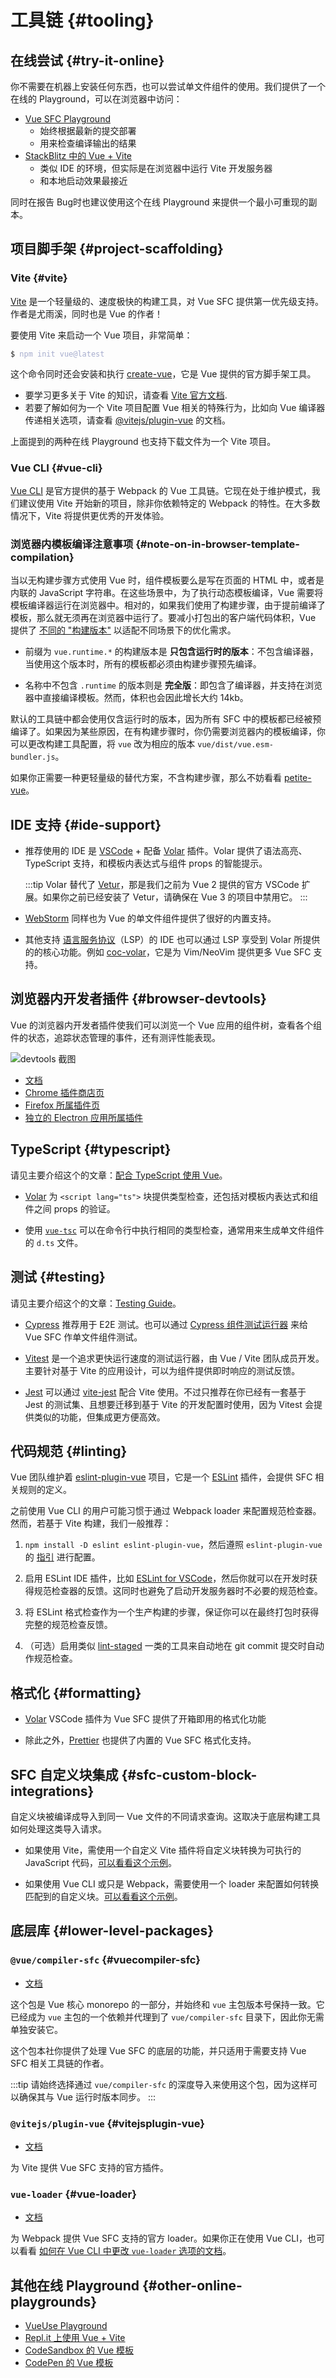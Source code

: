 # 工具链 {#tooling}

## 在线尝试 {#try-it-online}

你不需要在机器上安装任何东西，也可以尝试单文件组件的使用。我们提供了一个在线的 Playground，可以在浏览器中访问：

- [Vue SFC Playground](https://sfc.vuejs.org)
  - 始终根据最新的提交部署
  - 用来检查编译输出的结果
- [StackBlitz 中的 Vue + Vite](https://vite.new/vue)
  - 类似 IDE 的环境，但实际是在浏览器中运行 Vite 开发服务器
  - 和本地启动效果最接近

同时在报告 Bug时也建议使用这个在线 Playground 来提供一个最小可重现的副本。

## 项目脚手架 {#project-scaffolding}

### Vite {#vite}

[Vite](https://vitejs.dev/) 是一个轻量级的、速度极快的构建工具，对 Vue SFC 提供第一优先级支持。作者是尤雨溪，同时也是 Vue 的作者！

要使用 Vite 来启动一个 Vue 项目，非常简单：

<div class="language-sh"><pre><code><span class="line"><span style="color:var(--vt-c-green);">$</span> <span style="color:#A6ACCD;">npm init vue@latest</span></span></code></pre></div>

这个命令同时还会安装和执行 [create-vue](https://github.com/vuejs/create-vue)，它是 Vue 提供的官方脚手架工具。

- 要学习更多关于 Vite 的知识，请查看 [Vite 官方文档](https://cn.vitejs.dev).
- 若要了解如何为一个 Vite 项目配置 Vue 相关的特殊行为，比如向 Vue 编译器传递相关选项，请查看 [@vitejs/plugin-vue](https://github.com/vitejs/vite/tree/main/packages/plugin-vue#readme) 的文档。

上面提到的两种在线 Playground 也支持下载文件为一个 Vite 项目。

### Vue CLI {#vue-cli}

[Vue CLI](https://cli.vuejs.org/) 是官方提供的基于 Webpack 的 Vue 工具链。它现在处于维护模式，我们建议使用 Vite 开始新的项目，除非你依赖特定的 Webpack 的特性。在大多数情况下，Vite 将提供更优秀的开发体验。

### 浏览器内模板编译注意事项 {#note-on-in-browser-template-compilation}

当以无构建步骤方式使用 Vue 时，组件模板要么是写在页面的 HTML 中，或者是内联的 JavaScript 字符串。在这些场景中，为了执行动态模板编译，Vue 需要将模板编译器运行在浏览器中。相对的，如果我们使用了构建步骤，由于提前编译了模板，那么就无须再在浏览器中运行了。要减小打包出的客户端代码体积，Vue 提供了 [不同的 "构建版本"](https://unpkg.com/browse/vue@3/dist/) 以适配不同场景下的优化需求。

- 前缀为 `vue.runtime.*` 的构建版本是 **只包含运行时的版本**：不包含编译器，当使用这个版本时，所有的模板都必须由构建步骤预先编译。

- 名称中不包含 `.runtime` 的版本则是 **完全版**：即包含了编译器，并支持在浏览器中直接编译模板。然而，体积也会因此增长大约 14kb。

默认的工具链中都会使用仅含运行时的版本，因为所有 SFC 中的模板都已经被预编译了。如果因为某些原因，在有构建步骤时，你仍需要浏览器内的模板编译，你可以更改构建工具配置，将 `vue` 改为相应的版本 `vue/dist/vue.esm-bundler.js`。

如果你正需要一种更轻量级的替代方案，不含构建步骤，那么不妨看看 [petite-vue](https://github.com/vuejs/petite-vue)。

## IDE 支持 {#ide-support}

- 推荐使用的 IDE 是 [VSCode](https://code.visualstudio.com/) + 配备 [Volar](https://github.com/johnsoncodehk/volar) 插件。Volar 提供了语法高亮、TypeScript 支持，和模板内表达式与组件 props 的智能提示。

  :::tip
  Volar 替代了 [Vetur](https://marketplace.visualstudio.com/items?itemName=octref.vetur)，那是我们之前为 Vue 2 提供的官方 VSCode 扩展。如果你之前已经安装了 Vetur，请确保在 Vue 3 的项目中禁用它。
  :::

- [WebStorm](https://www.jetbrains.com/webstorm/) 同样也为 Vue 的单文件组件提供了很好的内置支持。

- 其他支持 [语言服务协议](https://microsoft.github.io/language-server-protocol/)（LSP）的 IDE 也可以通过 LSP 享受到 Volar 所提供的的核心功能。例如 [coc-volar](https://github.com/yaegassy/coc-volar)，它是为 Vim/NeoVim 提供更多 Vue SFC 支持。

## 浏览器内开发者插件 {#browser-devtools}

Vue 的浏览器内开发者插件使我们可以浏览一个 Vue 应用的组件树，查看各个组件的状态，追踪状态管理的事件，还有测评性能表现。

![devtools 截图](https://raw.githubusercontent.com/vuejs/devtools/main/media/screenshot-shadow.png)

<!-- TODO update links after swapping versions -->

- [文档](https://devtools.vuejs.org/)
- [Chrome 插件商店页](https://chrome.google.com/webstore/detail/vuejs-devtools/ljjemllljcmogpfapbkkighbhhppjdbg)
- [Firefox 所属插件页](https://addons.mozilla.org/en-US/firefox/addon/vue-js-devtools/)
- [独立的 Electron 应用所属插件](https://github.com/vuejs/vue-devtools/blob/dev/packages/shell-electron/README.md)

## TypeScript {#typescript}

请见主要介绍这个的文章：[配合 TypeScript 使用 Vue](/guide/typescript/overview)。

- [Volar](https://github.com/johnsoncodehk/volar) 为 `<script lang="ts">` 块提供类型检查，还包括对模板内表达式和组件之间 props 的验证。

- 使用 [`vue-tsc`](https://github.com/johnsoncodehk/volar/tree/master/packages/vue-tsc) 可以在命令行中执行相同的类型检查，通常用来生成单文件组件的 `d.ts` 文件。

## 测试 {#testing}

请见主要介绍这个的文章：[Testing Guide](/guide/scaling-up/testing)。

- [Cypress](https://www.cypress.io/) 推荐用于 E2E 测试。也可以通过 [Cypress 组件测试运行器](https://docs.cypress.io/guides/component-testing/introduction) 来给 Vue SFC 作单文件组件测试。

- [Vitest](https://vitest.dev/) 是一个追求更快运行速度的测试运行器，由 Vue / Vite 团队成员开发。主要针对基于 Vite 的应用设计，可以为组件提供即时响应的测试反馈。

- [Jest](https://jestjs.io/) 可以通过 [vite-jest](https://github.com/sodatea/vite-jest) 配合 Vite 使用。不过只推荐在你已经有一套基于 Jest 的测试集、且想要迁移到基于 Vite 的开发配置时使用，因为 Vitest 会提供类似的功能，但集成更方便高效。

## 代码规范 {#linting}

Vue 团队维护着 [eslint-plugin-vue](https://github.com/vuejs/eslint-plugin-vue) 项目，它是一个 [ESLint](https://eslint.org/) 插件，会提供 SFC 相关规则的定义。

之前使用 Vue CLI 的用户可能习惯于通过 Webpack loader 来配置规范检查器。然而，若基于 Vite 构建，我们一般推荐：

1. `npm install -D eslint eslint-plugin-vue`，然后遵照 `eslint-plugin-vue` 的 [指引](https://eslint.vuejs.org/user-guide/#usage) 进行配置。

2. 启用 ESLint IDE 插件，比如 [ESLint for VSCode](https://marketplace.visualstudio.com/items?itemName=dbaeumer.vscode-eslint)，然后你就可以在开发时获得规范检查器的反馈。这同时也避免了启动开发服务器时不必要的规范检查。

3. 将 ESLint 格式检查作为一个生产构建的步骤，保证你可以在最终打包时获得完整的规范检查反馈。

4. （可选）启用类似 [lint-staged](https://github.com/okonet/lint-staged) 一类的工具来自动地在 git commit 提交时自动作规范检查。

## 格式化 {#formatting}

- [Volar](https://github.com/johnsoncodehk/volar) VSCode 插件为 Vue SFC 提供了开箱即用的格式化功能

- 除此之外，[Prettier](https://prettier.io/) 也提供了内置的 Vue SFC 格式化支持。

## SFC 自定义块集成 {#sfc-custom-block-integrations}

自定义块被编译成导入到同一 Vue 文件的不同请求查询。这取决于底层构建工具如何处理这类导入请求。

- 如果使用 Vite，需使用一个自定义 Vite 插件将自定义块转换为可执行的 JavaScript 代码，[可以看看这个示例](https://github.com/vitejs/vite/tree/main/packages/plugin-vue#example-for-transforming-custom-blocks)。

- 如果使用 Vue CLI 或只是 Webpack，需要使用一个 loader 来配置如何转换匹配到的自定义块。[可以看看这个示例](https://vue-loader.vuejs.org/custom-blocks.html#custom-blocks)。

## 底层库 {#lower-level-packages}

### `@vue/compiler-sfc` {#vuecompiler-sfc}

- [文档](https://github.com/vuejs/core/tree/main/packages/compiler-sfc)

这个包是 Vue 核心 monorepo 的一部分，并始终和 `vue` 主包版本号保持一致。它已经成为 `vue` 主包的一个依赖并代理到了 `vue/compiler-sfc` 目录下，因此你无需单独安装它。

这个包本社你提供了处理 Vue SFC 的底层的功能，并只适用于需要支持 Vue SFC 相关工具链的作者。

:::tip
请始终选择通过 `vue/compiler-sfc` 的深度导入来使用这个包，因为这样可以确保其与 Vue 运行时版本同步。 <!-- TODO: need check -->
:::

### `@vitejs/plugin-vue` {#vitejsplugin-vue}

- [文档](https://github.com/vitejs/vite/tree/main/packages/plugin-vue)

为 Vite 提供 Vue SFC 支持的官方插件。

### `vue-loader` {#vue-loader}

- [文档](https://vue-loader.vuejs.org/)

为 Webpack 提供 Vue SFC 支持的官方 loader。如果你正在使用 Vue CLI，也可以看看 [如何在 Vue CLI 中更改 `vue-loader` 选项的文档](https://cli.vuejs.org/guide/webpack.html#modifying-options-of-a-loader)。

## 其他在线 Playground {#other-online-playgrounds}

- [VueUse Playground](https://play.vueuse.org)
- [Repl.it 上使用 Vue + Vite](https://replit.com/@templates/VueJS-with-Vite)
- [CodeSandbox 的 Vue 模板](https://codesandbox.io/s/vue-3)
- [CodePen 的 Vue 模板](https://codepen.io/pen/editor/vue)

<!-- TODO ## Backend Framework Integrations -->
